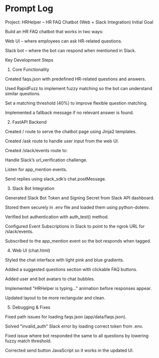 # Prompt Log
Project: HRHelper – HR FAQ Chatbot (Web + Slack Integration)
Initial Goal

Build an HR FAQ chatbot that works in two ways:

Web UI – where employees can ask HR-related questions.

Slack bot – where the bot can respond when mentioned in Slack.

Key Development Steps
1. Core Functionality

Created faqs.json with predefined HR-related questions and answers.

Used RapidFuzz to implement fuzzy matching so the bot can understand similar questions.

Set a matching threshold (40%) to improve flexible question matching.

Implemented a fallback message if no relevant answer is found.

2. FastAPI Backend

Created / route to serve the chatbot page using Jinja2 templates.

Created /ask route to handle user input from the web UI.

Created /slack/events route to:

Handle Slack’s url_verification challenge.

Listen for app_mention events.

Send replies using slack_sdk’s chat.postMessage.

3. Slack Bot Integration

Generated Slack Bot Token and Signing Secret from Slack API dashboard.

Stored them securely in .env file and loaded them using python-dotenv.

Verified bot authentication with auth_test() method.

Configured Event Subscriptions in Slack to point to the ngrok URL for /slack/events.

Subscribed to the app_mention event so the bot responds when tagged.

4. Web UI (chat.html)

Styled the chat interface with light pink and blue gradients.

Added a suggested questions section with clickable FAQ buttons.

Added user and bot avatars to chat bubbles.

Implemented "HRHelper is typing..." animation before responses appear.

Updated layout to be more rectangular and clean.

5. Debugging & Fixes

Fixed path issues for loading faqs.json (app/data/faqs.json).

Solved "invalid_auth" Slack error by loading correct token from .env.

Fixed issue where bot responded the same to all questions by lowering fuzzy match threshold.

Corrected send button JavaScript so it works in the updated UI.
